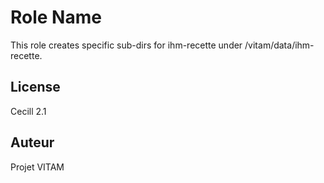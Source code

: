 Role Name
=========

This role creates specific sub-dirs for ihm-recette under /vitam/data/ihm-recette.


License
-------

Cecill 2.1

Auteur
------

Projet VITAM
